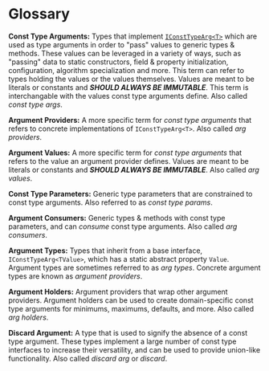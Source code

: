 # Glossary

**Const Type Arguments:**  Types that implement [`IConstTypeArg<T>`](..\Source\ConstTypeArgs.Core\IConstTypeArg.cs) which are used as type arguments in order to "pass" values to generic types & methods. These values can be leveraged in a variety of ways, such as "passing" data to static constructors, field & property initialization, configuration, algorithm specialization and more. This term can refer to types holding the values or the values themselves.
  Values are meant to be literals or constants and ***SHOULD ALWAYS BE IMMUTABLE***. This term is interchangable with the values const type arguments define. Also called *const type args*.

**Argument Providers:** A more specific term for *const type arguments* that refers to concrete implementations of `IConstTypeArg<T>`. Also called *arg providers*.

**Argument Values:** A more specific term for *const type arguments* that refers to the value an argument provider defines. Values are meant to be literals or constants and ***SHOULD ALWAYS BE IMMUTABLE***. Also called *arg values*.

**Const Type Parameters:** Generic type parameters that are constrained to const type arguments. Also referred to as *const type params*.

**Argument Consumers:** Generic types & methods with const type parameters, and can *consume* const type arguments. Also called *arg consumers*.

**Argument Types:** Types that inherit from a base interface, `IConstTypeArg<TValue>`, which has a static abstract property `Value`. Argument types are sometimes referred to as *arg types*. Concrete argument types are known as *argument providers*. 

**Argument Holders:** Argument providers that wrap other argument providers. Argument holders can be used to create domain-specific const type arguments for minimums, maximums, defaults, and more. Also called *arg holders*.

**Discard Argument:** A type that is used to signify the absence of a const type argument. These types implement a large number of const type interfaces to increase their versatility, and can be used to provide union-like functionality. Also called *discard arg* or *discard*.

